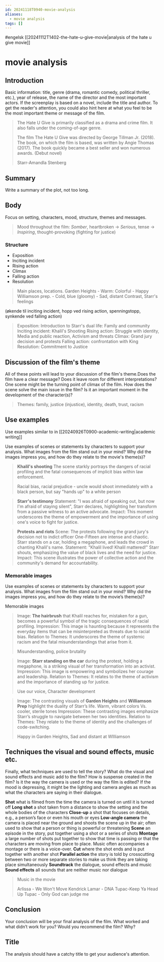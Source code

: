 ```yaml
---
id: 20241118T0940-movie-analysis
aliases:
  - movie analysis
tags: []
---
```


#engelsk [[20241112T1402-the-hate-u-give-movie|analysis of the hate u give movie]]

# movie analysis

## Introduction

Basic information: title, genre (drama, romantic comedy, political thriller, etc.), year of release, the name of the director and the most important actors.
If the screenplay is based on a novel, include the title and author.
To get the reader's attention, you could also hint here at what you feel to be the most important theme or message of the film.

> The Hate U Give is primarily classified as a drama and crime film. It also falls under the coming-of-age genre.
>
> The film The Hate U Give was directed by George Tillman Jr. (2018). The book, on which the film is based, was written by Angie Thomas (2017). The book quickly became a best seller and won numerous awards. (Debut novel)
>
> Starr-Amandla Stenberg

## Summary

Write a summary of the plot, not too long.

## Body

Focus on setting, characters, mood, structure, themes and messages.

> Mood throughout the film: _Somber_, heartbroken -> _Serious_, tense -> _Inspiring_, thought-provoking (fighting for justice)

### Structure

- Exposition
- Inciting incident
- Rising action
- Climax
- Falling action
- Resolution

> Main places, locations.
> Garden Heights - Warm: Colorful - Happy
> Williamson prep. - Cold, blue (gloomy) - Sad, distant
> Contrast, Starr's feelings

(økende til inciting incident, hopp ved rising action, spenningstopp, synkende ved falling action)

> Exposition: Introduction to Starr's dual life: Family and community
> Inciting incident: Khalil's Shooting
> Rising action: Struggle with identity, Media and public reaction, Activism and threats
> Climax: Grand jury decision and protests
> Falling action: confrontation with King
> Resolution: Commitment to Justice

## Discussion of the film's theme

All of these points will lead to your discussion of the film's theme.Does the film have a clear message? Does it leave room for different interpretations? One scene might be the turning point of climax of the film. How does the scene solve the main issue in the film? Is it an important moment in the development of the character(s)?

> Themes: family, justice (injustice), identity, death, trust, racism

## Use examples

Use examples similar to in [[20240926T0900-academic-writing|academic writing]]

Use examples of scenes or statements by characters to support your analysis. What images from the film stand out in your mind? Why did the images impress you, and how do they relate to the movie's theme(s)?

> **Khalil's shooting**
> The scene starkly portrays the dangers of racial profiling and the fatal consequences of implicit bias within law enforcement.
>
> Racial bias, racial prejudice - uncle would shoot immediately with a black person, but say "hands up" to a white person

> **Starr's testimony**
> Statement: "I was afraid of speaking out, but now I'm afraid of staying silent", Starr declares, highlighting her transform from a passive witness to an active advocate.
> Impact: This moment underscores the theme of empowerment and the importance of using one's voice to fight for justice.

> **Protests and riots**
> Scene: The protests following the grand jury's decision not to indict officer One-Fifteen are intense and chaotic. Starr stands on a car, holding a megaphone, and leads the crowd in chanting Khalil's name.
> Statement: "Khalil lived! Khalil mattered!" Starr shouts, emphasizing the value of black lives and the need for justice.
> Impact: This scene illustrates the power of collective action and the community's demand for accountability.

### Memorable images

Use examples of scenes or statements by characters to support your analysis. What images from the film stand out in your mind? Why did the images impress you, and how do they relate to the movie’s theme(s)?

Memorable images

> Image: **The hairbrush** that Khalil reaches for, mistaken for a gun, becomes a powerful symbol of the tragic consequences of racial profiling.
> Impression: This image is haunting because it represents the everyday items that can be misinterpreted as threats due to racial bias.
> Relation to Themes: It underscores the theme of systemic racism and the fatal misunderstandings that arise from it.
>
> Misunderstanding, police brutality

> Image: **Starr standing on the car** during the protest, holding a megaphone, is a striking visual of her transformation into an activist.
> Impression: This image is empowering and symbolizes her courage and leadership.
> Relation to Themes: It relates to the theme of activism and the importance of standing up for justice.
>
> Use our voice, Character development

> Image: The contrasting visuals of **Garden Heights** and **Williamson Prep** highlight the duality of Starr’s life. Warm, vibrant colors Vs. cooler, sterile tones
> Impression: These contrasting images emphasize Starr’s struggle to navigate between her two identities.
> Relation to Themes: They relate to the theme of identity and the challenges of code-switching.
>
> Happy in Garden Heights, Sad and distant at WIlliamson

## Techniques the visual and sound effects, music etc.

Finally, what techniques are used to tell the story? What do the visual and sound effects and music add to the film? How is suspense created in the film? Is it the way the camera is used or the way the film is edited? If the mood is depressing, it might be the lighting and camera angles as much as what the characters are saying in their dialogue.

**Shot** what is filmed from the time the camera is turned on until it is turned off
**Long shot** a shot taken from a distance to show the setting and the whole bodies of the characters
**Close-up** a shot that focuses on details, e.g., a person’s face or even his mouth or eyes
**Low-angle camera** the camera is placed near the ground and shoots the scene up in the air; often used to show that a person or thing is powerful or threatening
**Scene** an episode in the story, put together using a shot or a series of shots
**Montage** a large number of shots put together to show that time is passing or that the characters are moving from place to place. Music often accompanies a montage or there is a voice-over.
**Cut** where the shot ends and is put together with another shot
**Parallel action** the story is told by crosscutting between two or more separate stories to make us think they are taking place simultaneously
**Soundtrack** the dialogue, sound effects and music
**Sound effects** all sounds that are neither music nor dialogue

> Music in the movie
>
> Arlissa - We Won't Move
> Kendrick Lamar - DNA
> Tupac-Keep Ya Head Up
> Tupac - Only God can judge me

## Conclusion

Your conclusion will be your final analysis of the film. What worked and what didn’t work for you? Would you recommend the film? Why?

## Title

The analysis should have a catchy title to get your audience's attention.
